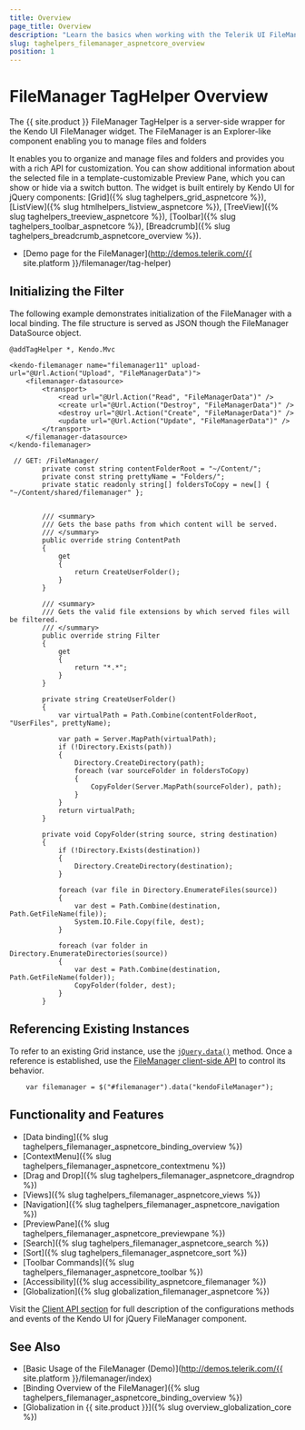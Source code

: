```yaml
---
title: Overview
page_title: Overview
description: "Learn the basics when working with the Telerik UI FileManager TagHelper for ASP.NET Core (MVC 6 or ASP.NET Core MVC)."
slug: taghelpers_filemanager_aspnetcore_overview
position: 1
---
```


# FileManager TagHelper Overview

The {{ site.product }} FileManager TagHelper is a server-side wrapper for the Kendo UI FileManager widget.
The FileManager is an Explorer-like component enabling you to manage files and folders

It enables you to organize and manage files and folders and provides you with a rich API for customization. You can show additional information about the selected file in a template-customizable Preview Pane, which you can show or hide via a switch button. The widget is built entirely by Kendo UI for jQuery components: [Grid]({% slug taghelpers_grid_aspnetcore %}), [ListView]({% slug htmlhelpers_listview_aspnetcore %}), [TreeView]({% slug taghelpers_treeview_aspnetcore %}), [Toolbar]({% slug taghelpers_toolbar_aspnetcore %}), [Breadcrumb]({% slug taghelpers_breadcrumb_aspnetcore_overview %}).


* [Demo page for the FileManager](http://demos.telerik.com/{{ site.platform }}/filemanager/tag-helper)

## Initializing the Filter

The following example demonstrates initialization of the FileManager with a local binding. The file structure is served as JSON though the FileManager DataSource object.

```Razor
@addTagHelper *, Kendo.Mvc

<kendo-filemanager name="filemanager11" upload-url="@Url.Action("Upload", "FileManagerData")">
    <filemanager-datasource>
        <transport>
            <read url="@Url.Action("Read", "FileManagerData")" />
            <create url="@Url.Action("Destroy", "FileManagerData")" />
            <destroy url="@Url.Action("Create", "FileManagerData")" />
            <update url="@Url.Action("Update", "FileManagerData")" />
        </transport>
    </filemanager-datasource>
</kendo-filemanager>
```
```Controller
 // GET: /FileManager/
        private const string contentFolderRoot = "~/Content/";
        private const string prettyName = "Folders/";
        private static readonly string[] foldersToCopy = new[] { "~/Content/shared/filemanager" };


        /// <summary>
        /// Gets the base paths from which content will be served.
        /// </summary>
        public override string ContentPath
        {
            get
            {
                return CreateUserFolder();
            }
        }

        /// <summary>
        /// Gets the valid file extensions by which served files will be filtered.
        /// </summary>
        public override string Filter
        {
            get
            {
                return "*.*";
            }
        }

        private string CreateUserFolder()
        {
            var virtualPath = Path.Combine(contentFolderRoot, "UserFiles", prettyName);

            var path = Server.MapPath(virtualPath);
            if (!Directory.Exists(path))
            {
                Directory.CreateDirectory(path);
                foreach (var sourceFolder in foldersToCopy)
                {
                    CopyFolder(Server.MapPath(sourceFolder), path);
                }
            }
            return virtualPath;
        }

        private void CopyFolder(string source, string destination)
        {
            if (!Directory.Exists(destination))
            {
                Directory.CreateDirectory(destination);
            }

            foreach (var file in Directory.EnumerateFiles(source))
            {
                var dest = Path.Combine(destination, Path.GetFileName(file));
                System.IO.File.Copy(file, dest);
            }

            foreach (var folder in Directory.EnumerateDirectories(source))
            {
                var dest = Path.Combine(destination, Path.GetFileName(folder));
                CopyFolder(folder, dest);
            }
        }
```

## Referencing Existing Instances

To refer to an existing Grid instance, use the [`jQuery.data()`](https://api.jquery.com/jQuery.data/) method. Once a reference is established, use the [FileManager client-side API](https://docs.telerik.com/kendo-ui/api/javascript/ui/filemanager) to control its behavior.

        var filemanager = $("#filemanager").data("kendoFileManager");

## Functionality and Features

* [Data binding]({% slug taghelpers_filemanager_aspnetcore_binding_overview %})
* [ContextMenu]({% slug taghelpers_filemanager_aspnetcore_contextmenu %})
* [Drag and Drop]({% slug taghelpers_filemanager_aspnetcore_dragndrop %})
* [Views]({% slug taghelpers_filemanager_aspnetcore_views %})
* [Navigation]({% slug taghelpers_filemanager_aspnetcore_navigation %})
* [PreviewPane]({% slug taghelpers_filemanager_aspnetcore_previewpane %})
* [Search]({% slug taghelpers_filemanager_aspnetcore_search %})
* [Sort]({% slug taghelpers_filemanager_aspnetcore_sort %})
* [Toolbar Commands]({% slug taghelpers_filemanager_aspnetcore_toolbar %})
* [Accessibility]({% slug accessibility_aspnetcore_filemanager %})
* [Globalization]({% slug globalization_filemanager_aspnetcore %})

Visit the [Client API section](https://docs.telerik.com/kendo-ui/api/javascript/ui/filemanager) for full description of the configurations methods and events of the Kendo UI for jQuery FileManager component.

## See Also

* [Basic Usage of the FileManager (Demo)](http://demos.telerik.com/{{ site.platform }}/filemanager/index)
* [Binding Overview of the FileManager]({% slug taghelpers_filemanager_aspnetcore_binding_overview %})
* [Globalization in {{ site.product }}]({% slug overview_globalization_core %})


